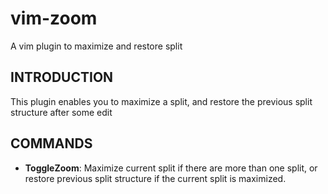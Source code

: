 # vim-zoom
A vim plugin to maximize and restore split
## INTRODUCTION
This plugin enables you to maximize a split, and restore the previous split structure after some edit

## COMMANDS
* **ToggleZoom**: Maximize current split if there are more than one split, or restore previous split structure if the current split is maximized.
